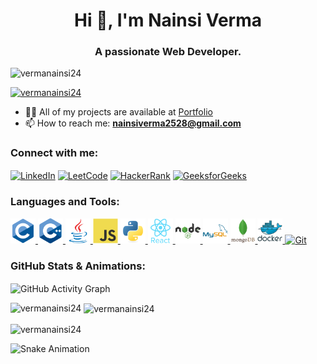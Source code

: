
<h1 align="center">Hi 👋, I'm Nainsi Verma</h1>
<h3 align="center">A passionate Web Developer.</h3>

<p align="left"> <img src="https://komarev.com/ghpvc/?username=vermanainsi24&label=Profile%20views&color=0e75b6&style=flat" alt="vermanainsi24" /> </p>

<p align="left"> <a href="https://github.com/ryo-ma/github-profile-trophy"><img src="https://github-profile-trophy.vercel.app/?username=vermanainsi24&theme=darkhub" alt="vermanainsi24" /></a> </p>

- 👨‍💻 All of my projects are available at [Portfolio](https://vermanainsi24.github.io/Nainsi_Portfolio/)
- 📫 How to reach me: **nainsiverma2528@gmail.com**

<h3 align="left">Connect with me:</h3>
<p align="left">
<a href="https://www.linkedin.com/in/nainsi-verma-637493259" target="blank"><img align="center" src="https://raw.githubusercontent.com/rahuldkjain/github-profile-readme-generator/master/src/images/icons/Social/linked-in-alt.svg" alt="LinkedIn" height="30" width="40" /></a>
<a href="https://leetcode.com/nainsiverma2528" target="blank"><img align="center" src="https://raw.githubusercontent.com/rahuldkjain/github-profile-readme-generator/master/src/images/icons/Social/leet-code.svg" alt="LeetCode" height="30" width="40" /></a>
<a href="https://www.hackerrank.com/nainsiverma2528" target="blank"><img align="center" src="https://raw.githubusercontent.com/rahuldkjain/github-profile-readme-generator/master/src/images/icons/Social/hackerrank.svg" alt="HackerRank" height="30" width="40" /></a>
<a href="https://www.geeksforgeeks.org/user/nainsi2424" target="blank"><img align="center" src="https://raw.githubusercontent.com/rahuldkjain/github-profile-readme-generator/master/src/images/icons/Social/geeks-for-geeks.svg" alt="GeeksforGeeks" height="30" width="40" /></a>
</p>

<h3 align="left">Languages and Tools:</h3>
<p align="left">
<a href="https://www.cprogramming.com/" target="_blank"> <img src="https://raw.githubusercontent.com/devicons/devicon/master/icons/c/c-original.svg" alt="C" width="40" height="40"/> </a>
<a href="https://www.w3schools.com/cpp/" target="_blank"> <img src="https://raw.githubusercontent.com/devicons/devicon/master/icons/cplusplus/cplusplus-original.svg" alt="C++" width="40" height="40"/> </a>
<a href="https://www.java.com" target="_blank"> <img src="https://raw.githubusercontent.com/devicons/devicon/master/icons/java/java-original.svg" alt="Java" width="40" height="40"/> </a>
<a href="https://developer.mozilla.org/en-US/docs/Web/JavaScript" target="_blank"> <img src="https://raw.githubusercontent.com/devicons/devicon/master/icons/javascript/javascript-original.svg" alt="JavaScript" width="40" height="40"/> </a>
<a href="https://www.python.org" target="_blank"> <img src="https://raw.githubusercontent.com/devicons/devicon/master/icons/python/python-original.svg" alt="Python" width="40" height="40"/> </a>
<a href="https://reactjs.org/" target="_blank"> <img src="https://raw.githubusercontent.com/devicons/devicon/master/icons/react/react-original-wordmark.svg" alt="React" width="40" height="40"/> </a>
<a href="https://nodejs.org" target="_blank"> <img src="https://raw.githubusercontent.com/devicons/devicon/master/icons/nodejs/nodejs-original-wordmark.svg" alt="Node.js" width="40" height="40"/> </a>
<a href="https://www.mysql.com/" target="_blank"> <img src="https://raw.githubusercontent.com/devicons/devicon/master/icons/mysql/mysql-original-wordmark.svg" alt="MySQL" width="40" height="40"/> </a>
<a href="https://www.mongodb.com/" target="_blank"> <img src="https://raw.githubusercontent.com/devicons/devicon/master/icons/mongodb/mongodb-original-wordmark.svg" alt="MongoDB" width="40" height="40"/> </a>
<a href="https://www.docker.com/" target="_blank"> <img src="https://raw.githubusercontent.com/devicons/devicon/master/icons/docker/docker-original-wordmark.svg" alt="Docker" width="40" height="40"/> </a>
<a href="https://git-scm.com/" target="_blank"> <img src="https://www.vectorlogo.zone/logos/git-scm/git-scm-icon.svg" alt="Git" width="40" height="40"/> </a>
</p>

<h3 align="left">GitHub Stats & Animations:</h3>
<p><img align="center" src="https://github-readme-activity-graph.vercel.app/graph?username=vermanainsi24&theme=react-dark" alt="GitHub Activity Graph"/></p>

<p><img align="left" src="https://github-readme-stats.vercel.app/api/top-langs?username=vermanainsi24&show_icons=true&locale=en&layout=compact&theme=tokyonight" alt="vermanainsi24" /></p>

<p>&nbsp;<img align="center" src="https://github-readme-stats.vercel.app/api?username=vermanainsi24&show_icons=true&locale=en&theme=tokyonight" alt="vermanainsi24" /></p>

<p><img align="center" src="https://github-readme-streak-stats.herokuapp.com/?user=vermanainsi24&theme=tokyonight" alt="vermanainsi24" /></p>

<p><img src="https://github.com/vermanainsi24/vermanainsi24/blob/main/github-contribution-grid-snake.svg" alt="Snake Animation" /></p>

